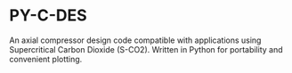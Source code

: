 # PY-C-DES
An axial compressor design code compatible with applications using Supercritical Carbon Dioxide (S-CO2). Written in Python for portability and convenient plotting. 

